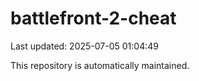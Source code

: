 # battlefront-2-cheat

Last updated: 2025-07-05 01:04:49

This repository is automatically maintained.

